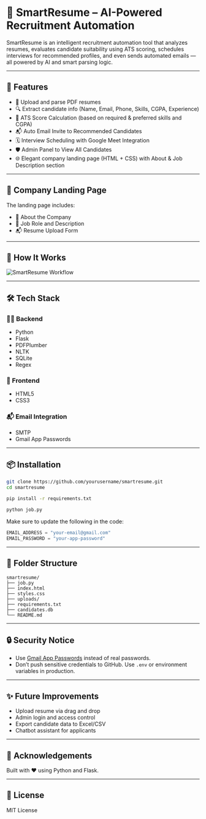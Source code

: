 
# 💼 SmartResume – AI-Powered Recruitment Automation

SmartResume is an intelligent recruitment automation tool that analyzes resumes, evaluates candidate suitability using ATS scoring, schedules interviews for recommended profiles, and even sends automated emails — all powered by AI and smart parsing logic.

---

## 🚀 Features

- 📄 Upload and parse PDF resumes  
- 🔍 Extract candidate info (Name, Email, Phone, Skills, CGPA, Experience)  
- 🎯 ATS Score Calculation (based on required & preferred skills and CGPA)  
- 📬 Auto Email Invite to Recommended Candidates  
- 🗓️ Interview Scheduling with Google Meet Integration  
- 🛡️ Admin Panel to View All Candidates  
- 🌐 Elegant company landing page (HTML + CSS) with About & Job Description section  

---

## 🏢 Company Landing Page

The landing page includes:

- 🧾 About the Company  
- 💼 Job Role and Description  
- 📬 Resume Upload Form  

---

## 🧠 How It Works

![SmartResume Workflow](image/flow.png)

---

## 🛠️ Tech Stack

### 👨‍💻 Backend
- Python  
- Flask  
- PDFPlumber  
- NLTK  
- SQLite  
- Regex  

### 💅 Frontend
- HTML5  
- CSS3  

### 📬 Email Integration
- SMTP  
- Gmail App Passwords  

---

## 📦 Installation

```bash
git clone https://github.com/yourusername/smartresume.git
cd smartresume
```

```bash
pip install -r requirements.txt
```

```bash
python job.py
```

Make sure to update the following in the code:

```python
EMAIL_ADDRESS = "your-email@gmail.com"
EMAIL_PASSWORD = "your-app-password"
```

---

## 📁 Folder Structure

```
smartresume/
├── job.py
├── index.html 
├── styles.css
├── uploads/
├── requirements.txt
├── candidates.db
└── README.md
```

---

## 🔒 Security Notice

- Use [Gmail App Passwords](https://support.google.com/accounts/answer/185833) instead of real passwords.  
- Don’t push sensitive credentials to GitHub. Use `.env` or environment variables in production.

---

## ✨ Future Improvements

- Upload resume via drag and drop  
- Admin login and access control  
- Export candidate data to Excel/CSV  
- Chatbot assistant for applicants  

---

## 🙌 Acknowledgements

Built with ❤️ using Python and Flask.

---

## 📜 License

MIT License
